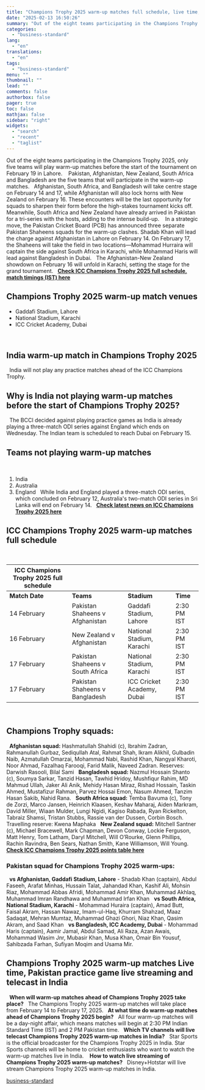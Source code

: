 ```yaml
---
title: "Champions Trophy 2025 warm-up matches full schedule, live time, streaming"
date: "2025-02-13 16:50:26"
summary: "Out of the eight teams participating in the Champions Trophy 2025, only five teams will play warm-up matches before the start of the tournament on February 19 in Lahore. Pakistan, Afghanistan, New Zealand, South Africa and Bangladesh are the five teams that will participate in the warm-up matches. Afghanistan, South..."
categories:
  - "business-standard"
lang:
  - "en"
translations:
  - "en"
tags:
  - "business-standard"
menu: ""
thumbnail: ""
lead: ""
comments: false
authorbox: false
pager: true
toc: false
mathjax: false
sidebar: "right"
widgets:
  - "search"
  - "recent"
  - "taglist"
---
```


Out of the eight teams participating in the Champions Trophy 2025, only five teams will play warm-up matches before the start of the tournament on February 19 in Lahore. 
 
Pakistan, Afghanistan, New Zealand, South Africa and Bangladesh are the five teams that will participate in the warm-up matches.
 
Afghanistan, South Africa, and Bangladesh will take centre stage on February 14 and 17, while Afghanistan will also lock horns with New Zealand on February 16. These encounters will be the last opportunity for squads to sharpen their form before the high-stakes tournament kicks off.
 
Meanwhile, South Africa and New Zealand have already arrived in Pakistan for a tri-series with the hosts, adding to the intense build-up. 
 
In a strategic move, the Pakistan Cricket Board (PCB) has announced three separate Pakistan Shaheens squads for the warm-up clashes. Shadab Khan will lead the charge against Afghanistan in Lahore on February 14. On February 17, the Shaheens will take the field in two locations—Mohammad Hurraira will captain the side against South Africa in Karachi, while Mohammad Haris will lead against Bangladesh in Dubai.
 
The Afghanistan-New Zealand showdown on February 16 will unfold in Karachi, setting the stage for the grand tournament.   [**Check ICC Champions Trophy 2025 full schedule, match timings (IST) here**](https://www.business-standard.com/cricket/champions-trophy/schedule)
  

Champions Trophy 2025 warm-up match venues
------------------------------------------

* Gaddafi Stadium, Lahore
* National Stadium, Karachi
* ICC Cricket Academy, Dubai

 

India warm-up match in Champions Trophy 2025
--------------------------------------------

 
India will not play any practice matches ahead of the ICC Champions Trophy. 
 

Why is India not playing warm-up matches before the start of Champions Trophy 2025?
-----------------------------------------------------------------------------------

 
The BCCI decided against playing practice games as India is already playing a three-match ODI series against England which ends on Wednesday. The Indian team is scheduled to reach Dubai on February 15.
 

Teams not playing warm-up matches
---------------------------------

 
1. India
2. Australia
3. England
 
While India and England played a three-match ODI series, which concluded on February 12, Australia's two-match ODI series in Sri Lanka will end on February 14.   [**Check latest news on ICC Champions Trophy 2025 here**](https://www.business-standard.com/cricket/champions-trophy)
 

ICC Champions Trophy 2025 warm-up matches full schedule
-------------------------------------------------------

 

| **ICC Champions Trophy 2025 full schedule** | | | |
| --- | --- | --- | --- |
| **Match Date** | **Teams** | **Stadium** | **Time** |
| 14 February | Pakistan Shaheens v Afghanistan | Gaddafi Stadium, Lahore | 2:30 PM IST |
| 16 February | New Zealand v Afghanistan | National Stadium, Karachi | 2:30 PM IST |
| 17 February | Pakistan Shaheens v South Africa | National Stadium, Karachi | 2:30 PM IST |
| 17 February | Pakistan Shaheens v Bangladesh | ICC Cricket Academy, Dubai | 2:30 PM IST |


 

Champions Trophy squads:
------------------------

 
**Afghanistan squad:** Hashmatullah Shahidi (c), Ibrahim Zadran, Rahmanullah Gurbaz, Sediqullah Atal, Rahmat Shah, Ikram Alikhil, Gulbadin Naib, Azmatullah Omarzai, Mohammad Nabi, Rashid Khan, Nangyal Kharoti, Noor Ahmad, Fazalhaq Farooqi, Farid Malik, Naveed Zadran. Reserves: Darwish Rasooli, Bilal Sami
 
**Bangladesh squad:** Nazmul Hossain Shanto (c), Soumya Sarkar, Tanzid Hasan, Tawhid Hridoy, Mushfiqur Rahim, MD Mahmud Ullah, Jaker Ali Anik, Mehidy Hasan Miraz, Rishad Hossain, Taskin Ahmed, Mustafizur Rahman, Parvez Hossai Emon, Nasum Ahmed, Tanzim Hasan Sakib, Nahid Rana.
 
**South Africa squad:** Temba Bavuma (c), Tony de Zorzi, Marco Jansen, Heinrich Klaasen, Keshav Maharaj, Aiden Markram, David Miller, Wiaan Mulder, Lungi Ngidi, Kagiso Rabada, Ryan Rickelton, Tabraiz Shamsi, Tristan Stubbs, Rassie van der Dussen, Corbin Bosch. Travelling reserve: Kwena Maphaka
 
**New Zealand squad:** Mitchell Santner (c), Michael Bracewell, Mark Chapman, Devon Conway, Lockie Ferguson, Matt Henry, Tom Latham, Daryl Mitchell, Will O’Rourke, Glenn Phillips, Rachin Ravindra, Ben Sears, Nathan Smith, Kane Williamson, Will Young.
 
[**Check ICC Champions Trophy 2025 points table here**](https://www.business-standard.com/cricket/champions-trophy/points-table)
 
### Pakistan squad for Champions Trophy 2025 warm-ups:

 
**vs Afghanistan, Gaddafi Stadium, Lahore** - Shadab Khan (captain), Abdul Faseeh, Arafat Minhas, Hussain Talat, Jahandad Khan, Kashif Ali, Mohsin Riaz, Mohammad Abbas Afridi, Mohammad Amir Khan, Muhammad Akhlaq, Muhammad Imran Randhawa and Muhammad Irfan Khan
 
**vs South Africa, National Stadium, Karachi** - Mohammad Huraira (captain), Amad Butt, Faisal Akram, Hassan Nawaz, Imam-ul-Haq, Khurram Shahzad, Maaz Sadaqat, Mehran Mumtaz, Muhammad Ghazi Ghori, Niaz Khan, Qasim Akram, and Saad Khan
 
**vs Bangladesh, ICC Academy, Dubai** - Mohammad Haris (captain), Aamir Jamal, Abdul Samad, Ali Raza, Azan Awais, Mohammad Wasim Jnr, Mubasir Khan, Musa Khan, Omair Bin Yousuf, Sahibzada Farhan, Sufiyan Moqim and Usama Mir. 

Champions Trophy 2025 warm-up matches Live time, Pakistan practice game live streaming and telecast in India
------------------------------------------------------------------------------------------------------------

 
**When will warm-up matches ahead of Champions Trophy 2025 take place?**
 
The Champions Trophy 2025 warm-up matches will take place from February 14 to February 17, 2025.
 
**At what time do warm-up matches ahead of Champions Trophy 2025 begin?**
 
All four warm-up matches will be a day-night affair, which means matches will begin at 2:30 PM Indian Standard Time (IST) and 2 PM Pakistan time.
 
**Which TV channels will live telecast Champions Trophy 2025 warm-up matches in India?**
 
Star Sports is the official broadcaster for the Champions Trophy 2025 in India. Star Sports channels will be home to cricket enthusiasts who want to watch the warm-up matches live in India. 
 
**How to watch live streaming of Champions Trophy 2025 warm-up matches?**
 
Disney+Hotstar will live stream Champions Trophy 2025 warm-up matches in India.

[business-standard](https://www.business-standard.com/cricket/champions-trophy/champions-trophy-2025-warm-up-matches-full-schedule-live-time-streaming-125021300606_1.html)
